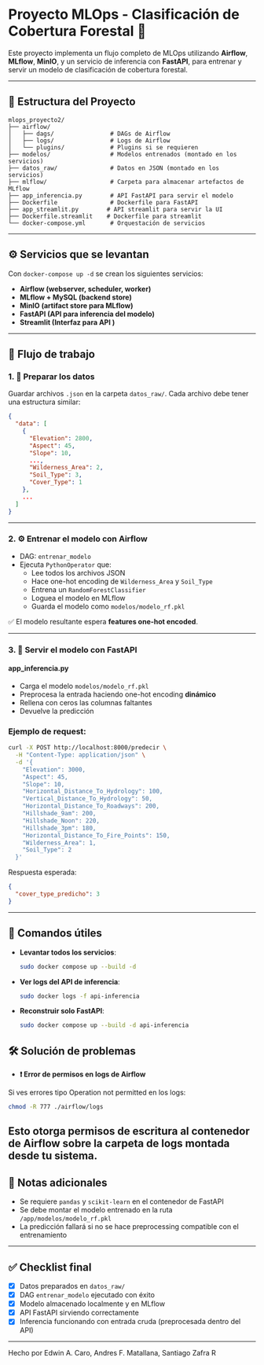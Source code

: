 # Proyecto MLOps - Clasificación de Cobertura Forestal 🌲

Este proyecto implementa un flujo completo de MLOps utilizando **Airflow**, **MLflow**, **MinIO**, y un servicio de inferencia con **FastAPI**, para entrenar y servir un modelo de clasificación de cobertura forestal.

---

## 📁 Estructura del Proyecto
```
mlops_proyecto2/
├── airflow/
│   ├── dags/                # DAGs de Airflow
│   ├── logs/                # Logs de Airflow
│   └── plugins/             # Plugins si se requieren
├── modelos/                 # Modelos entrenados (montado en los servicios)
├── datos_raw/               # Datos en JSON (montado en los servicios)
├── mlflow/                  # Carpeta para almacenar artefactos de MLflow
├── app_inferencia.py        # API FastAPI para servir el modelo
├── Dockerfile               # Dockerfile para FastAPI
├── app_streamlit.py        # API streamlit para servir la UI
├── Dockerfile.streamlit    # Dockerfile para streamlit
└── docker-compose.yml       # Orquestación de servicios
```

---

## ⚙️ Servicios que se levantan

Con `docker-compose up -d` se crean los siguientes servicios:

- **Airflow (webserver, scheduler, worker)**
- **MLflow + MySQL (backend store)**
- **MinIO (artifact store para MLflow)**
- **FastAPI (API para inferencia del modelo)**
- **Streamlit (Interfaz para API )**

---

## 🚀 Flujo de trabajo

### 1. 🧪 Preparar los datos

Guardar archivos `.json` en la carpeta `datos_raw/`. Cada archivo debe tener una estructura similar:
```json
{
  "data": [
    {
      "Elevation": 2800,
      "Aspect": 45,
      "Slope": 10,
      ...,
      "Wilderness_Area": 2,
      "Soil_Type": 3,
      "Cover_Type": 1
    },
    ...
  ]
}
```

---

### 2. ⚙️ Entrenar el modelo con Airflow

- DAG: `entrenar_modelo`
- Ejecuta `PythonOperator` que:
  - Lee todos los archivos JSON
  - Hace one-hot encoding de `Wilderness_Area` y `Soil_Type`
  - Entrena un `RandomForestClassifier`
  - Loguea el modelo en MLflow
  - Guarda el modelo como `modelos/modelo_rf.pkl`

✅ El modelo resultante espera **features one-hot encoded**.

---

### 3. 🔮 Servir el modelo con FastAPI

#### app_inferencia.py
- Carga el modelo `modelos/modelo_rf.pkl`
- Preprocesa la entrada haciendo one-hot encoding **dinámico**
- Rellena con ceros las columnas faltantes
- Devuelve la predicción

### Ejemplo de request:
```bash
curl -X POST http://localhost:8000/predecir \
  -H "Content-Type: application/json" \
  -d '{
    "Elevation": 3000,
    "Aspect": 45,
    "Slope": 10,
    "Horizontal_Distance_To_Hydrology": 100,
    "Vertical_Distance_To_Hydrology": 50,
    "Horizontal_Distance_To_Roadways": 200,
    "Hillshade_9am": 200,
    "Hillshade_Noon": 220,
    "Hillshade_3pm": 180,
    "Horizontal_Distance_To_Fire_Points": 150,
    "Wilderness_Area": 1,
    "Soil_Type": 2
  }'
```

Respuesta esperada:
```json
{
  "cover_type_predicho": 3
}
```

---

## 🐳 Comandos útiles

- **Levantar todos los servicios**:
  ```bash
  sudo docker compose up --build -d
  ```

- **Ver logs del API de inferencia**:
  ```bash
  sudo docker logs -f api-inferencia
  ```

- **Reconstruir solo FastAPI**:
  ```bash
  sudo docker compose up --build -d api-inferencia
  ```
## 🛠️ Solución de problemas

- **❗ Error de permisos en logs de Airflow**

Si ves errores tipo Operation not permitted en los logs:
```bash
chmod -R 777 ./airflow/logs
```

Esto otorga permisos de escritura al contenedor de Airflow sobre la carpeta de logs montada desde tu sistema.
---

## 📌 Notas adicionales

- Se requiere `pandas` y `scikit-learn` en el contenedor de FastAPI
- Se debe montar el modelo entrenado en la ruta `/app/modelos/modelo_rf.pkl`
- La predicción fallará si no se hace preprocessing compatible con el entrenamiento

---

## ✅ Checklist final

- [x] Datos preparados en `datos_raw/`
- [x] DAG `entrenar_modelo` ejecutado con éxito
- [x] Modelo almacenado localmente y en MLflow
- [x] API FastAPI sirviendo correctamente
- [x] Inferencia funcionando con entrada cruda (preprocesada dentro del API)

---

Hecho por Edwin A. Caro, Andres F. Matallana, Santiago Zafra R
